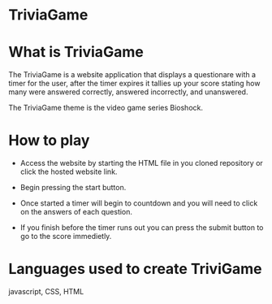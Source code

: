 # TriviaGame

# What is TriviaGame

The TriviaGame is a website application that displays a questionare with a timer for the user, after the timer expires it tallies up your score stating how many were answered correctly, answered incorrectly, and unanswered.

The TriviaGame theme is the video game series Bioshock.

# How to play

  * Access the website by starting the HTML file in you cloned repository or click the hosted website link.
  
  * Begin pressing the start button.
  
  * Once started a timer will begin to countdown and you will need to click on the answers of each question.

  * If you finish before the timer runs out you can press the submit button to go to the score immedietly.

# Languages used to create TriviGame

javascript,
CSS,
HTML
